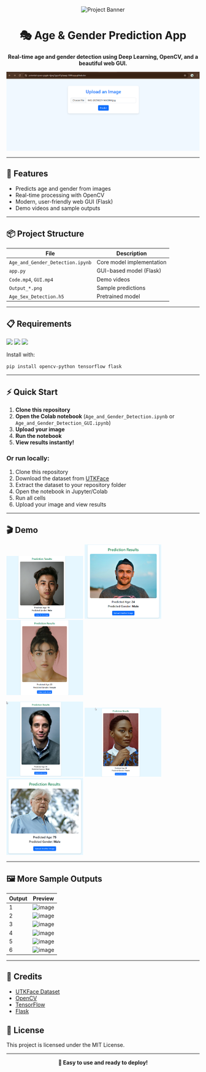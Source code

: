 <div align="center">
	<img src="https://img.shields.io/badge/Age%20%26%20Gender%20Detector-Deep%20Learning-blueviolet?style=for-the-badge" alt="Project Banner" />
	<h1>🎭 Age & Gender Prediction App</h1>
	<p><b>Real-time age and gender detection using Deep Learning, OpenCV, and a beautiful web GUI.</b></p>
	<img src="image.png" alt="Demo" width="600" />
</div>

---

## 🚀 Features
- Predicts age and gender from images
- Real-time processing with OpenCV
- Modern, user-friendly web GUI (Flask)
- Demo videos and sample outputs

---

## 📦 Project Structure
| File | Description |
|------|-------------|
| `Age_and_Gender_Detection.ipynb` | Core model implementation |
| `app.py` | GUI-based model (Flask) |
| `Code.mp4`, `GUI.mp4` | Demo videos |
| `Output_*.png` | Sample predictions |
| `Age_Sex_Detection.h5` | Pretrained model |

---

## 📋 Requirements
<img src="https://img.shields.io/badge/OpenCV-4.x-green?style=flat-square" />
<img src="https://img.shields.io/badge/TensorFlow-2.x-orange?style=flat-square" />
<img src="https://img.shields.io/badge/Flask-2.x-blue?style=flat-square" />

Install with:
```bash
pip install opencv-python tensorflow flask
```

---

## ⚡ Quick Start
1. **Clone this repository**
2. **Open the Colab notebook** (`Age_and_Gender_Detection.ipynb` or `Age_and_Gender_Detection_GUI.ipynb`)
3. **Upload your image**
4. **Run the notebook**
5. **View results instantly!**

### Or run locally:
1. Clone this repository
2. Download the dataset from [UTKFace](https://www.kaggle.com/datasets/jangedoo/utkface-new)
3. Extract the dataset to your repository folder
4. Open the notebook in Jupyter/Colab
5. Run all cells
6. Upload your image and view results

---

## 🎬 Demo

<img src="Output_1.png" width="200" /> <img src="Output_2.png" width="200" /> <img src="Output_3.png" width="200" />

<img src="Output_4.png" width="200" /> <img src="Output_5.png" width="200" /> <img src="Output_6.png" width="200" />

---

## 🖼️ More Sample Outputs

| Output | Preview |
|--------|---------|
| 1 | ![image](https://github.com/user-attachments/assets/9a369ca9-5606-4c1c-93f9-a4f85d76c466) |
| 2 | ![image](https://github.com/user-attachments/assets/b6dd0086-08df-4a4b-b43b-e4b85567d037) |
| 3 | ![image](https://github.com/user-attachments/assets/9cbf541b-9cdc-4e6a-a30f-be2ebc00a364) |
| 4 | ![image](https://github.com/user-attachments/assets/bbbbb9ad-8376-437b-a3d5-edab2da6d0ff) |
| 5 | ![image](https://github.com/user-attachments/assets/99cbb565-915e-464e-9085-bb58b14f124b) |
| 6 | ![image](https://github.com/user-attachments/assets/ed84da92-a6fc-48fa-bdb2-8f2effb4421d) |

---

## 🙌 Credits
- [UTKFace Dataset](https://www.kaggle.com/datasets/jangedoo/utkface-new)
- [OpenCV](https://opencv.org/)
- [TensorFlow](https://www.tensorflow.org/)
- [Flask](https://flask.palletsprojects.com/)

## 📄 License
This project is licensed under the MIT License.

---

<div align="center">
	<b>🚀 Easy to use and ready to deploy!</b>
</div>

